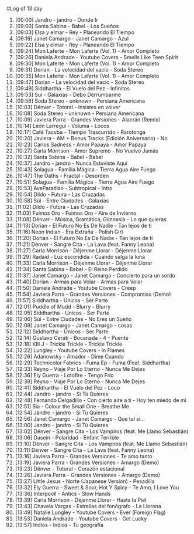 #Log of 13 day

1. [00:00] Jandro - jandro - Donde Ir
1. [09:00] Santa Sabina - Babel - Los Sueños
1. [09:03] Elsa y elmar - Rey - Planeando El Tiempo
1. [09:19] Janet Camargo - Janet Camargo - Azul
1. [09:22] Elsa y elmar - Rey - Planeando El Tiempo
1. [09:24] Mon Laferte - Mon Laferte (Vol. 1) - Amor Completo
1. [09:26] Daniela Andrade - Youtube Covers - Smells Like Teen Spirit
1. [09:30] Mon Laferte - Mon Laferte (Vol. 1) - Amor Completo
1. [09:31] Dorian - La velocidad del vacío - Soda Stereo
1. [09:35] Mon Laferte - Mon Laferte (Vol. 1) - Amor Completo
1. [09:47] Dorian - La velocidad del vacío - Soda Stereo
1. [09:49] Siddhartha - El Vuelo del Pez - Infinitos
1. [09:53] Sui - Galaxias - Debo Derrumbarme
1. [09:58] Soda Stereo - unknown - Persiana Americana
1. [10:03] Dënver - Totoral - Insistes en volver
1. [10:08] Soda Stereo - unknown - Persiana Americana
1. [10:09] Javiera Parra - Grandes Versiones - Alacrán (Remix)
1. [10:14] León Larregui - Voluma - Locos
1. [10:17] Café Tacvba - Tiempo Trascurrido - Rarotonga
1. [10:20] Javiera - AM + Bonus Tracks (Edición Aniversario) - No
1. [10:23] Carlos Sadness - Amor Papaya - Amor Papaya
1. [10:27] Carla Morrison - Amor Supremo - No Vuelvo Jamás
1. [10:32] Santa Sabina - Babel - Babel
1. [10:37] Jandro - jandro - Nunca Estuviste Aquí
1. [10:43] Solagua - Familia Mágica - Tierra Agua Aire Fuego
1. [10:47] The Oaths - Fractal - Desorden
1. [10:51] Solagua - Familia Mágica - Tierra Agua Aire Fuego
1. [10:53] AveParadiso - Subtropical - Intro
1. [10:54] Dildo - Futura - Las Cruzadas
1. [10:58] Súi - Entre Ciudades - Galaxias
1. [11:02] Dildo - Futura - Las Cruzadas
1. [11:03] Fuimos Oro - Fuimos Oro - Aire de Invierno
1. [11:08] Dënver - Música, Gramática, Gimnasia - Lo que quieras
1. [11:13] Dorian - El Futuro No Es De Nadie - Tan lejos de ti
1. [11:16] Neon Indian - Era Extraña - Polish Girl
1. [11:20] Dorian - El Futuro No Es De Nadie - Tan lejos de ti
1. [11:21] Dënver - Sangre Cita - La Lava (feat. Fanny Leona)
1. [11:27] Carla Morrison - Déjenme Llorar - Déjenme Llorar
1. [11:29] Radaid - Luz escondida - Cuando salga la luna
1. [11:33] Carla Morrison - Déjenme Llorar - Déjenme Llorar
1. [11:34] Santa Sabina - Babel - El Reino Perdido
1. [11:37] Janet Camargo - Janet Camargo - Concierto para un sordo
1. [11:40] Dorian - Armas para Volar - Armas para Volar
1. [11:50] Daniela Andrade - Youtube Covers - Creep
1. [11:54] Javiera Parra - Grandes Versiones - Compromiso (Demo)
1. [11:57] Siddhartha - Únicos - Ser Parte
1. [12:01] Puddle of Mudd - Blurry - Blurry
1. [12:05] Siddhartha - Únicos - Ser Parte
1. [12:06] Súi - Entre Ciudades - No Eres un Sueño
1. [12:09] Janet Camargo - Janet Camargo - cosas
1. [12:12] Siddhartha - Únicos - Ser Parte
1. [12:14] Gustavo Cerati - Bocanada - 4 - Puente
1. [12:18] KIll J - Trickle Trickle - Trickle Trickle
1. [12:22] Lungley - Youtube Covers - In Flames
1. [12:26] Adanowsky - Amador - Dime Cuando
1. [12:29] Technicolor Fabrics - Fuma Ep - Fuma (Feat. Siddhartha)
1. [12:33] Reyno - Viaje Por Lo Eterno - Nunca Me Dejes
1. [12:36] Ely Guerra - Lotofire - Tengo Frío
1. [12:39] Reyno - Viaje Por Lo Eterno - Nunca Me Dejes
1. [12:41] Siddhartha - El Vuelo del Pez - Loco
1. [12:44] Jandro - jandro - Si Tú Quieres
1. [12:48] Fernando Delgadillo - Con cierto aire a ti - Hoy ten miedo de mi
1. [12:51] Sia - Colour the Small One - Breathe Me
1. [12:54] Jandro - jandro - Si Tú Quieres
1. [12:56] Janet Camargo - Janet Camargo - Que tal si...
1. [13:00] Jandro - jandro - Si Tú Quieres
1. [13:02] Dënver - Sangre Cita - Los Vampiros (feat. Me Llamo Sebastián)
1. [13:06] Dasein - Polaridad - Enfant Terrible
1. [13:10] Dënver - Sangre Cita - Los Vampiros (feat. Me Llamo Sebastián)
1. [13:11] Dënver - Sangre Cita - La Lava (feat. Fanny Leona)
1. [13:16] Javiera Parra - Grandes Versiones - Te amo tanto
1. [13:19] Javiera Parra - Grandes Versiones - Amargo (Demo)
1. [13:23] Dënver - Totoral - Corazón estacional
1. [13:26] Javiera Parra - Grandes Versiones - Amargo (Demo)
1. [13:27] Little Jesus - Norte (Japanese Version) - Pesadilla
1. [13:32] Ely Guerra - Sweet & Sour, Hot Y Spicy - Te Amo, I Love You
1. [13:36] Interpooll - Antics - Slow Hands
1. [13:39] Carla Morrison - Déjenme Llorar - Hasta la Piel
1. [13:43] Chavela Vargas - Estrellas del fonógrafo - La Llorona
1. [13:49] Natalie Lungley - Youtube Covers - Ever (Foreign Flag)
1. [13:53] Daniela Andrade - Youtube Covers - Get Lucky
1. [13:57] Indios - Indios - Tu geografía
